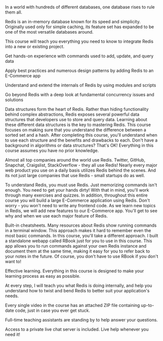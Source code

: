 In a world with hundreds of different databases, one database rises to rule them all. 

Redis is an in-memory database known for its speed and simplicity.  Originally used only for simple caching, its feature set has expanded to be one of the most versatile databases around. 

This course will teach you everything you need to know to integrate Redis into a new or existing project.

Get hands-on experience with commands used to add, update, and query data

Apply best practices and numerous design patterns by adding Redis to an E-Commerce app

Understand and extend the internals of Redis by using modules and scripts

Go beyond Redis with a deep look at fundamental concurrency issues and solutions

Data structures form the heart of Redis.  Rather than hiding functionality behind complex abstractions, Redis exposes several powerful data structures that developers use to store and query data.  Learning about these different data structures is the key to mastering Redis.  This course focuses on making sure that you understand the difference between a sorted set and a hash.  After completing this course, you'll understand when to use each structure and the benefits and drawbacks to each.  Don't have a background in algorithms or data structures?  That's OK!  Everything in this course assumes you have no prior knowledge.

Almost all top companies around the world use Redis.  Twitter, GitHub, Snapchat, Craigslist, StackOverflow - they all use Redis!  Nearly every major web product you use on a daily basis utilizes Redis behind the scenes.  And its not just large companies that use Redis - small startups do as well. 

To understand Redis, you must use Redis.  Just memorizing commands isn't enough.  You need to get your hands dirty!  With that in mind, you'll work through many exercises and quizzes.  In addition, throughout this entire course you will build a large E-Commerce application using Redis.  Don't worry - you won't need to write any frontend code.  As we learn new topics in Redis, we will add new features to our E-Commerce app.  You'll get to see why and when we use each major feature of Redis.

Built-in cheatsheets.  Many resources about Redis show running commands in a terminal window.  This approach makes it hard to remember even the most basic commands.  In this course, you'll take a different approach.  I built a standalone webapp called RBook just for you to use in this course.  This app allows you to run commands against your own Redis instance and document them at the same time, making it easy for you to refer back to your notes in the future.  Of course, you don't have to use RBook if you don't want to!

Effective learning. Everything in this course is designed to make your learning process as easy as possible.

At every step, I will teach you what Redis is doing internally, and help you understand how to twist and bend Redis to better suit your application's needs.

Every single video in the course has an attached ZIP file containing up-to-date code, just in case you ever get stuck.

Full-time teaching assistants are standing by to help answer your questions.

Access to a private live chat server is included. Live help whenever you need it!
